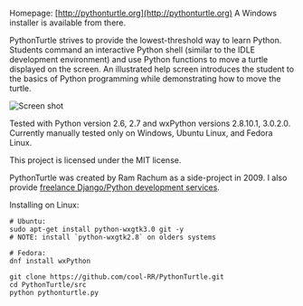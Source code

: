 Homepage: [http://pythonturtle.org](http://pythonturtle.org)
A Windows installer is available from there.

PythonTurtle strives to provide the lowest-threshold way to learn Python. Students command an interactive Python shell (similar to the IDLE development environment) and use Python functions to move a turtle displayed on the screen. An illustrated help screen introduces the student to the basics of Python programming while demonstrating how to move the turtle.

![Screen shot](http://pythonturtle.org/images/screenshot.gif)

Tested with Python version 2.6, 2.7 and wxPython versions 2.8.10.1, 3.0.2.0.
Currently manually tested only on Windows, Ubuntu Linux, and Fedora Linux.

This project is licensed under the MIT license.

PythonTurtle was created by Ram Rachum as a side-project in 2009. I also provide
[freelance Django/Python development services](https://chipmunkdev.com).

Installing on Linux:

    # Ubuntu:
    sudo apt-get install python-wxgtk3.0 git -y
    # NOTE: install `python-wxgtk2.8` on olders systems

    # Fedora:
    dnf install wxPython

    git clone https://github.com/cool-RR/PythonTurtle.git
    cd PythonTurtle/src
    python pythonturtle.py
